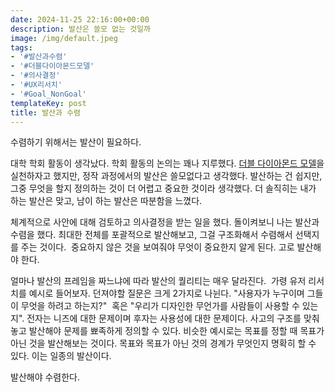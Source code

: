```yaml
---
date: 2024-11-25 22:16:00+00:00
description: 발산은 쓸모 없는 것일까
image: /img/default.jpeg
tags:
- '#발산과수렴'
- '#더블다이아몬드모델'
- '#의사결정'
- '#UX리서치'
- '#Goal_NonGoal'
templateKey: post
title: 발산과 수렴
---
```


수렴하기 위해서는 발산이 필요하다. 

대학 학회 활동이 생각났다. 학회 활동의 논의는 꽤나 지루했다. [더블 다이아몬드 모델](https://en.wikipedia.org/wiki/Double_Diamond_(design_process_model))을 실천하자고 했지만, 정작 과정에서의 발산은 쓸모없다고 생각했다. 발산하는 건 쉽지만, 그중 무엇을 할지 정의하는 것이 더 어렵고 중요한 것이라 생각했다. 더 솔직히는 내가 하는 발산은 맞고, 남이 하는 발산은 따분함을 느꼈다.

체계적으로 사안에 대해 검토하고 의사결정을 받는 일을 했다. 돌이켜보니 나는 발산과 수렴을 했다. 최대한 전체를 포괄적으로 발산해보고, 그걸 구조화해서 수렴해서 선택지를 주는 것이다.  중요하지 않은 것을 보여줘야 무엇이 중요한지 알게 된다. 고로 발산해야 한다.

얼마나 발산의 프레임을 짜느냐에 따라 발산의 퀄리티는 매우 달라진다.  가령 유저 리서치를 예시로 들어보자. 던져야할 질문은 크게 2가지로 나뉜다. "사용자가 누구이며 그들이 무엇을 하려고 하는지?"  혹은 "우리가 디자인한 무언가를 사람들이 사용할 수 있는지". 전자는 니즈에 대한 문제이며 후자는 사용성에 대한 문제이다. 사고의 구조를 맞춰 놓고 발산해야 문제를 뾰족하게 정의할 수 있다. 비슷한 예시로는 목표를 정할 때 목표가 아닌 것을 발산해보는 것이다. 목표와 목표가 아닌 것의 경계가 무엇인지 명확히 할 수 있다. 이는 일종의 발산이다.

발산해야 수렴한다.
